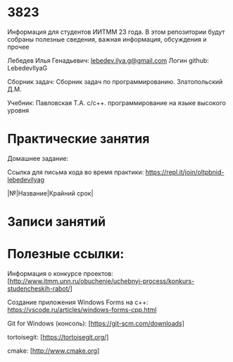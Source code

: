 # 3823
Информация для студентов ИИТММ 23 года.
В этом репозитории будут собраны полезные сведения, важная информация, обсуждения и прочее

Лебедев Илья Генадьевич: lebedev.ilya.g@gmail.com
Логин github: LebedevIlyaG 

Сборник задач:
Сборник задач по программированию. Златопольский Д.М.

Учебник:
Павловская Т.А. с/с++. программирование на языке высокого уровня

# Практические занятия

Домашнее задание:


Ссылка для письма кода во время практики: https://repl.it/join/oltpbnid-lebedevilyag

|№|Название|Крайний срок|



# Записи занятий

# Полезные ссылки:


Информация о конкурсе проектов: [http://www.itmm.unn.ru/obuchenie/uchebnyj-process/konkurs-studencheskih-rabot/]

Создание приложения Windows Forms на c++: https://vscode.ru/articles/windows-forms-cpp.html

Git for Windows (консоль): [https://git-scm.com/downloads] 

tortoisegit: [https://tortoisegit.org/]

cmake: [http://www.cmake.org]
